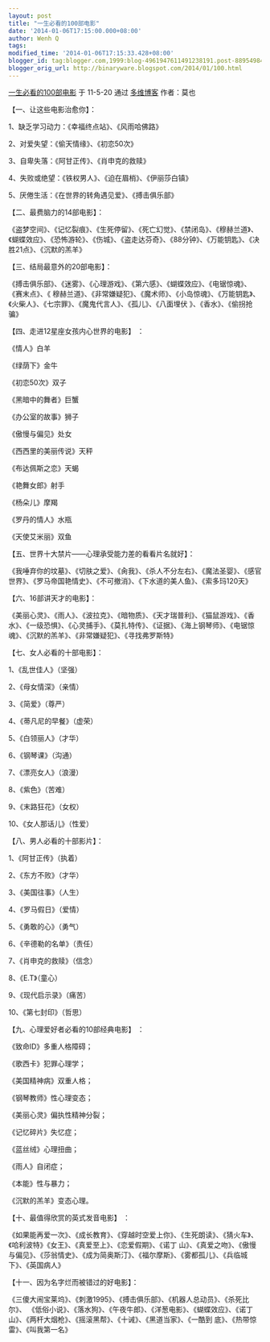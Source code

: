```yaml
---
layout: post
title: "一生必看的100部电影"
date: '2014-01-06T17:15:00.000+08:00'
author: Wenh Q
tags:
modified_time: '2014-01-06T17:15:33.428+08:00'
blogger_id: tag:blogger.com,1999:blog-4961947611491238191.post-889549845683871097
blogger_orig_url: http://binaryware.blogspot.com/2014/01/100.html
---
```

[一生必看的100部电影](http://blog.dwnews.com/?p=137838) 于 11-5-20 通过
[多维博客](http://blog.dwnews.com/) 作者：莫也


【一、让这些电影治愈你】：

1、缺乏学习动力：《幸福终点站》、《风雨哈佛路》

2、对爱失望：《偷天情缘》、《初恋50次》

3、自卑失落：《阿甘正传》、《肖申克的救赎》

4、失败或绝望：《铁权男人》、《迫在眉梢》、《伊丽莎白镇》

5、厌倦生活：《在世界的转角遇见爱》、《搏击俱乐部》

【二、最费脑力的14部电影】：

《盗梦空间》、《记忆裂痕》、《生死停留》、《死亡幻觉》、《禁闭岛》、《穆赫兰道》、《蝴蝶效应》、《恐怖游轮》、《伤城》、《盗走达芬奇》、《88分钟》、《万能钥匙》、《决胜21点》、《沉默的羔羊》

【三、结局最意外的20部电影】：

《搏击俱乐部》、《迷雾》、《心理游戏》、《第六感》、《蝴蝶效应》、《电锯惊魂》、
《赛末点》、《
穆赫兰道》、《非常嫌疑犯》、《魔术师》、《小岛惊魂》、《万能钥匙》、《火柴人》、《七宗罪》、《魔鬼代言人》、《孤儿》、《八面埋伏
》、《香水》、《偷拐抢骗》

【四、走进12星座女孩内心世界的电影】 ：

《情人》白羊

《绿荫下》金牛

《初恋50次》双子

《黑暗中的舞者》巨蟹

《办公室的故事》狮子

《傲慢与偏见》处女

《西西里的美丽传说》天秤

《布达佩斯之恋》天蝎

《艳舞女郎》射手

《杨朵儿》摩羯

《罗丹的情人》水瓶

《天使艾米丽》双鱼

【五、世界十大禁片——心理承受能力差的看看片名就好】：

《我唾弃你的坟墓》、《切肤之爱》、《肏我》、《杀人不分左右》、《魔法圣婴》、《感官世界》、《罗马帝国艳情史》、《不可撤消》、《下水道的美人鱼》、《索多玛120天》

【六、16部讲天才的电影】：

《美丽心灵》、《雨人》、《波拉克》、《暗物质》、《天才瑞普利》、《猫鼠游戏》、《香水》、《一级恐惧》、《心灵捕手》、《莫扎特传》、《证据》、《海上钢琴师》、《电锯惊魂》、《沉默的羔羊》、《非常嫌疑犯》、《寻找弗罗斯特》

【七、女人必看的十部电影】：

1、《乱世佳人》（坚强）

2、《母女情深》（亲情）

3、《简爱》（尊严）

4、《蒂凡尼的早餐》（虚荣）

5、《白领丽人》（才华）

6、《钢琴课》（沟通）

7、《漂亮女人》（浪漫）

8、《紫色》（苦难）

9、《末路狂花》（女权）

10、《女人那话儿》（性爱）

【八、男人必看的十部影片】：

1、《阿甘正传》（执着）

2、《东方不败》（才华）

3、《美国往事》（人生）

4、《罗马假日》（爱情）

5、《勇敢的心》（勇气）

6、《辛德勒的名单》（责任）

7、《肖申克的救赎》（信念）

8、《E.T》（童心）

9、《现代启示录》（痛苦）

10、《第七封印》（哲思）

【九、心理爱好者必看的10部经典电影】 ：

《致命ID》多重人格障碍；

《歌西卡》犯罪心理学；

《美国精神病》双重人格；

《钢琴教师》性心理变态；

《美丽心灵》偏执性精神分裂；

《记忆碎片》失忆症；

《蓝丝绒》心理扭曲；

《雨人》自闭症；

《本能》性与暴力；

《沉默的羔羊》变态心理。

【十、最值得欣赏的英式发音电影】 ：

《如果能再爱一次》、《成长教育》、《穿越时空爱上你》、《生死朗读》、《猜火车》、《哈利波特》《女王》、《真爱至上》、《恋爱假期》、《诺丁
山》、《真爱之吻》、《傲慢与偏见》、《莎翁情史》、《成为简奥斯汀》、《福尔摩斯》、《雾都孤儿》、《兵临城下》、《英国病人》

【十一、因为名字烂而被错过的好电影】：

《三傻大闹宝莱坞》、《刺激1995》、《搏击俱乐部》、《机器人总动员》、《杀死比尔》、
《低俗小说》、《落水狗》、《午夜牛郎》、《洋葱电影》、《蝴蝶效应》、《诺丁山》、《两杆大烟枪》、《摇滚黑帮》、《十诫》、《黑道当家》、《一酷到
底》、《热带惊雷》、《叫我第一名》

